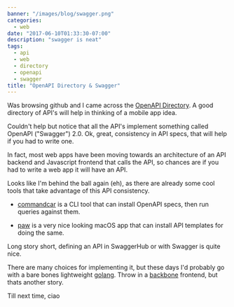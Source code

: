 ```yaml
---
banner: "/images/blog/swagger.png"
categories:
  - web
date: "2017-06-10T01:33:30-07:00"
description: "swagger is neat"
tags:
  - api
  - web
  - directory
  - openapi
  - swagger
title: "OpenAPI Directory & Swagger"
---
```


Was browsing github and I came across the [OpenAPI Directory](https://apis.guru/openapi-directory/).  A good directory of API's will help in thinking of a mobile app idea.


Couldn't help but notice that all the API's implement something called OpenAPI (&quot;Swagger&quot;) 2.0.  Ok, great, consistency in API specs, that will help if you had to write one.  


In fact, most web apps have been moving towards an architecture of an API backend and Javascript frontend that calls the API, so chances are if you had to write a web app it will have an API.


Looks like I'm behind the ball again (eh), as there are already some cool tools that take advantage of this API consistency.


- [commandcar](https://github.com/tikalk/commandcar#installing-from-api-models) is a CLI tool that can install OpenAPI specs, then run queries against them.


- [paw](https://paw.cloud) is a very nice looking macOS app that can install API templates for doing the same.


Long story short, defining an API in SwaggerHub or with Swagger is quite nice. 


There are many choices for implementing it, but these days I'd probably go with a bare bones lightweight [golang](http://golang.org).  Throw in a [backbone](http://backbonejs.org) frontend, but thats another story.


Till next time, ciao

